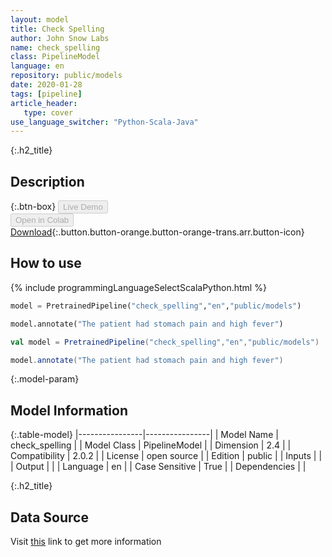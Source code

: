 ```yaml
---
layout: model
title: Check Spelling
author: John Snow Labs
name: check_spelling
class: PipelineModel
language: en
repository: public/models
date: 2020-01-28
tags: [pipeline]
article_header:
   type: cover
use_language_switcher: "Python-Scala-Java"
---
```


{:.h2_title}
## Description 




{:.btn-box}
<button class="button button-orange" disabled>Live Demo</button><br/><button class="button button-orange" disabled>Open in Colab</button><br/>[Download](https://s3.amazonaws.com/auxdata.johnsnowlabs.com/public/models/check_spelling_en_2.0.2_2.4_1580246859135.zip){:.button.button-orange.button-orange-trans.arr.button-icon}<br/>

## How to use 
<div class="tabs-box" markdown="1">

{% include programmingLanguageSelectScalaPython.html %}

```python
model = PretrainedPipeline("check_spelling","en","public/models")

model.annotate("The patient had stomach pain and high fever")
```

```scala
val model = PretrainedPipeline("check_spelling","en","public/models")

model.annotate("The patient had stomach pain and high fever")
```
</div>



{:.model-param}
## Model Information
{:.table-model}
|----------------|----------------|
| Model Name     | check_spelling |
| Model Class    | PipelineModel  |
| Dimension      | 2.4            |
| Compatibility  | 2.0.2          |
| License        | open source    |
| Edition        | public         |
| Inputs         |                |
| Output         |                |
| Language       | en             |
| Case Sensitive | True           |
| Dependencies   |                |




{:.h2_title}
## Data Source
  
Visit [this]() link to get more information

